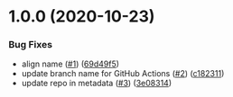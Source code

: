 # 1.0.0 (2020-10-23)


### Bug Fixes

* align name ([#1](https://github.com/trott/trott-card/issues/1)) ([69d49f5](https://github.com/trott/trott-card/commit/69d49f5d5a473722b88a51ed2c25510a5dc422ef))
* update branch name for GitHub Actions ([#2](https://github.com/trott/trott-card/issues/2)) ([c182311](https://github.com/trott/trott-card/commit/c1823116ef7f48d638a4352658efbb9e9c87cab2))
* update repo in metadata ([#3](https://github.com/trott/trott-card/issues/3)) ([3e08314](https://github.com/trott/trott-card/commit/3e08314705774991f6b50c2a772476cbaf282999))
